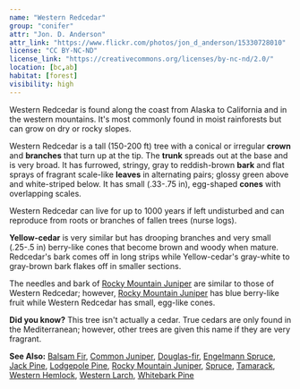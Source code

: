 ```yaml
---
name: "Western Redcedar"
group: "conifer"
attr: "Jon. D. Anderson"
attr_link: "https://www.flickr.com/photos/jon_d_anderson/15330728010"
license: "CC BY-NC-ND"
license_link: "https://creativecommons.org/licenses/by-nc-nd/2.0/"
location: [bc,ab]
habitat: [forest]
visibility: high
---
```

Western Redcedar is found along the coast from Alaska to California and in the western mountains. It's most commonly found in moist rainforests but can grow on dry or rocky slopes.

Western Redcedar is a tall (150-200 ft) tree with a conical or irregular **crown** and **branches** that turn up at the tip. The **trunk** spreads out at the base and is very broad. It has furrowed, stringy, gray to reddish-brown **bark** and flat sprays of fragrant scale-like **leaves** in alternating pairs; glossy green above and white-striped below. It has small (.33-.75 in), egg-shaped **cones** with overlapping scales.

Western Redcedar can live for up to 1000 years if left undisturbed and can reproduce from roots or branches of fallen trees (nurse logs).

**Yellow-cedar** is very similar but has drooping branches and very small (.25-.5 in) berry-like cones that become brown and woody when mature. Redcedar's bark comes off in long strips while Yellow-cedar's gray-white to gray-brown bark flakes off in smaller sections.

The needles and bark of [Rocky Mountain Juniper](/trees/rockyjun/) are similar to those of Western Redcedar; however, [Rocky Mountain Juniper](/trees/rockyjun/) has blue berry-like fruit while Western Redcedar has small, egg-like cones.

**Did you know?** This tree isn't actually a cedar. True cedars are only found in the Mediterranean; however, other trees are given this name if they are very fragrant.

<!-- generated, do not edit -->
**See Also:**
[Balsam Fir](/trees/balfir/),
[Common Juniper](/trees/comjun/),
[Douglas-fir](/trees/dougfir/),
[Engelmann Spruce](/trees/engel/),
[Jack Pine](/trees/jack/),
[Lodgepole Pine](/trees/lodge/),
[Rocky Mountain Juniper](/trees/rockyjun/),
[Spruce](/trees/spruce/),
[Tamarack](/trees/tam/),
[Western Hemlock](/trees/westhem/),
[Western Larch](/trees/westlar/),
[Whitebark Pine](/trees/whbark/)

